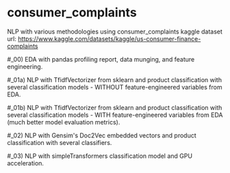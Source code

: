 # consumer_complaints
NLP with various methodologies using consumer_complaints kaggle dataset
url: https://www.kaggle.com/datasets/kaggle/us-consumer-finance-complaints

#_00) EDA with pandas profiling report, data munging, and feature engineering.

#_01a) NLP with TfidfVectorizer from sklearn and product classification with several classification models - WITHOUT feature-engineered variables from EDA.

#_01b) NLP with TfidfVectorizer from sklearn and product classification with several classification models - WITH feature-engineered variables from EDA (much better model evaluation metrics).

#_02) NLP with Gensim's Doc2Vec embedded vectors and product classification with several classifiers.

#_03) NLP with simpleTransformers classification model and GPU acceleration.
